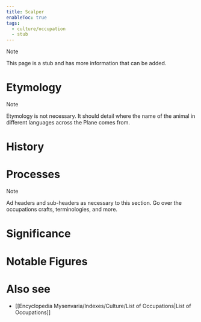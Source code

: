```yaml
---
title: Scalper
enableToc: true
tags:
  - culture/occupation
  - stub
---
```


> [!note]
> This page is a stub and has more information that can be added.

# Etymology

> [!note]
> Etymology is not necessary. It should detail where the name of the animal in different languages across the Plane comes from.


# History

# Processes

> [!note]
> Ad headers and sub-headers as necessary to this section. Go over the occupations crafts, terminologies, and more.


# Significance

# Notable Figures

# Also see
- [[Encyclopedia Mysenvaria/Indexes/Culture/List of Occupations|List of Occupations]]